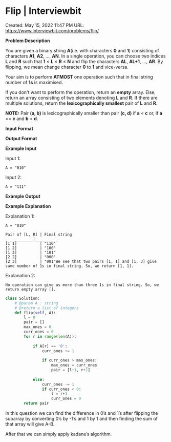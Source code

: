 # Flip | Interviewbit

Created: May 15, 2022 11:47 PM
URL: https://www.interviewbit.com/problems/flip/

**Problem Description**

You are given a binary string **A**(i.e. with characters **0** and **1**) consisting of characters **A1**, **A2**, ..., **AN**. In a single operation, you can choose two indices **L** and **R** such that **1** ≤ **L** ≤ **R** ≤ **N** and flip the characters **AL**, **AL+1**, ..., **AR**. By flipping, we mean change character **0** to **1** and vice-versa.

Your aim is to perform **ATMOST** one operation such that in final string number of **1s** is maximised.

If you don't want to perform the operation, return an **empty** array. Else, return an array consisting of two elements denoting **L** and **R**. If there are multiple solutions, return the **lexicographically smallest** pair of **L** and **R**.

**NOTE:** Pair **(a, b)** is lexicographically smaller than pair **(c, d)** if **a** < **c** or, if **a** == **c** and **b** < **d**.

**Input Format**

**Output Format**

**Example Input**

Input 1:

```
A = "010"
```

Input 2:

```
A = "111"
```

**Example Output**

**Example Explanation**

Explanation 1:

```
A = "010"

Pair of [L, R] | Final string
____________|__________
[1 1]          | "110"
[1 2]          | "100"
[1 3]          | "101"
[2 2]          | "000"
[2 3]          | "001"We see that two pairs [1, 1] and [1, 3] give same number of 1s in final string. So, we return [1, 1].

```

Explanation 2:

```
No operation can give us more than three 1s in final string. So, we return empty array [].
```

```python
class Solution:
    # @param A : string
    # @return a list of integers
    def flip(self, A):
        l = 0
        pair = []
        max_ones = 0
        curr_ones = 0
        for r in range(len(A)):
            
            if A[r] == '0':
                curr_ones += 1
                
                if curr_ones > max_ones:
                    max_ones = curr_ones
                    pair = [l+1, r+1]
                    
            else:
                curr_ones -= 1
                if curr_ones < 0:
                    l = r+1
                    curr_ones = 0
        return pair
```

In this question we can find the difference in 0’s and 1’s after flipping the subarray by converting 0’s by -1’s and 1 by 1 and then finding the sum of that array will give A-B.

After that we can simply apply kadane’s algorithm.